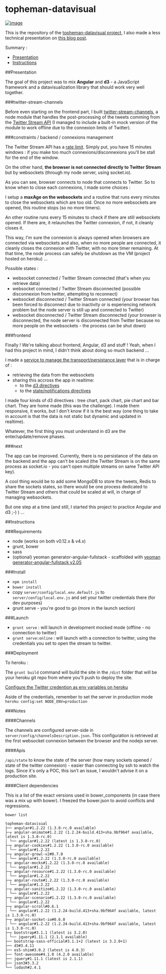 topheman-datavisual
===================

[![image](http://dev.topheman.com/wp-content/uploads/2014/08/angular-topheman-logo-medium.png)](http://topheman-datavisual.herokuapp.com/)

This is the repository of the [topheman-datavisual project](http://topheman-datavisual.herokuapp.com/), I also made a less technical presentation on [this blog post](http://dev.topheman.com/datavisualization-with-angular-and-d3-on-the-twitter-stream-api).

Summary :

* [Presentation](#presentation)
* [Instructions](#instructions)

##Presentation

The goal of this project was to mix **Angular** and **d3** - a JavaScript framework and a datavisualization library that should work very well together.

###twitter-stream-channels

Before even starting on the frontend part, I built [twitter-stream-channels](http://labs.topheman.com/twitter-stream-channels/), a node module that handles the post-processing of the tweets comming from the [Twitter Stream API](http://labs.topheman.com/twitter-stream-channels/) (I managed to include a built-in mock version of the module to work offline due to the connexion limits of Twitter).

###constraints / backend / connexions management

The Twitter Stream API has a [rate limit](https://dev.twitter.com/docs/rate-limiting/1.1). Simply put, you have 15 minutes windows : if you make too much connexions/disconnexions you'll be stall for the end of the window.

On the other hand, **the browser is not connected directly to Twitter Stream** but by websockets (through my node server, using socket.io).

As you can see, browser connects to node that connects to Twitter. So to know when to close each connexions, I made some choices :

I setup a **maxAge on the websockets** and a routine that runs every minutes to close the websockets which are too old. Once no more websockets are opened, this routine stops (so no more timers).

An other routine runs every 15 minutes to check if there are still websockets opened. If there are, it relaunches the Twitter connexion, if not, it cleanly closes it.

This way, I'm sure the connexion is always opened when browsers are connected via websockets and also, when no more people are connected, it cleanly closes the connexion with Twitter, with no more timer remaining. At that time, the node process can safely be shutdown as the VM (project hosted on heroku) ...

Possible states :

* websocket connected / Twitter Stream connected (that's when you retrieve data)
* websocket connected / Twitter Stream disconnected (possible disconnexion from twitter, attempting to reconnect)
* websocket disconnected / Twitter Stream connected (your browser has been forced to disconnect due to inactivity or is experiencing network problem but the node server is still up and connected to Twitter)
* websocket disconnected / Twitter Stream disconnected (your browser is disconnected, the node server is disconnected from Twitter because no more people on the websockets - the process can be shut down)

###frontend

Finally ! We're talking about frontend, Angular, d3 and stuff ! Yeah, when I had this project in mind, I didn't think about doing so much backend ...

I made a [service to manage the transport/persistance layer](https://github.com/topheman/topheman-datavisual/blob/master/client/app/services/persistance/persistance.service.js) that is in charge of :

* retrieving the data from the websockets
* sharing this accross the app in realtime:
	* to the [d3 directives](https://github.com/topheman/topheman-datavisual/tree/master/client/app/directives/d3)
	* to the [state/notifications directives](https://github.com/topheman/topheman-datavisual/blob/master/client/app/directives/stateNotifications/stateNotifications.directive.js)

I made four kinds of d3 directives : tree chart, pack chart, pie chart and bar chart. They are home made (this was the challenge). I made them responsive, it works, but I don't know if it is the best way (one thing to take in account is that the data is not static but dynamic and updated in realtime).

Whatever, the first thing you must understand in d3 are the enter/update/remove phases.

###next

The app can be improved. Currently, there is no persistance of the data on the backend and the app can't be scaled (the Twitter Stream is on the same process as socket.io - you can't open multiple streams on same Twitter API key).

A cool thing would be to add some MongoDB to store the tweets, Redis to share the sockets states, so there would be one process dedicated to Twitter Stream and others that could be scaled at will, in charge of managing websockets.

But one step at a time (and still, I started this project to practice Angular and d3 ;-) ) ...


##Instructions

###Requirements

* node (works on both v0.12.x & v4.x)
* grunt, bower
* sass
* (optional) yeoman generator-angular-fullstack - scaffolded with [yeoman generator-angular-fullstack v2.05](https://github.com/DaftMonk/generator-angular-fullstack/tree/v2.0.5)

###Install

* `npm install`
* `bower install`
* copy `server/config/local.env.default.js` to `server/config/local.env.js` and set your twitter credentials there (for dev purposes)
* grunt serve - you're good to go (more in the launch section)

###Launch

* `grunt serve` : will launch in development mocked mode (offline - no connection to twitter)
* `grunt serve:online` : will launch with a connection to twitter, using the credentials you set to open the stream to twitter.

###Deployment

To heroku :

The `grunt build` command will build the site in the `/dist` folder that will be your heroku git repo from where you'll push to deploy the site.

[Configure the Twitter credention as env variables on heroku](https://devcenter.heroku.com/articles/getting-started-with-nodejs#define-config-vars)

Aside of the credentials, remember to set the server in production mode `heroku config:set NODE_ENV=production`

###Notes

####Channels

The channels are configured server-side in `server/config/channelsDescription.json`. This configuration is retrieved at the first websocket connexion between the browser and the nodejs server.

####Apis

`/api/state` to know the state of the server (how many sockets opened / state of the twitter connexion) - easier than connecting by ssh to watch the logs. Since it's only a POC, this isn't an issue, I wouldn't advise it on a production site.

####Client dependencies

This is a list of the exact versions used in bower_components (in case there was a mix up with bower). I freezed the bower.json to avoid conflicts and regressions.

`bower list`

```
topheman-datavisual
├── angular#1.2.22 (1.3.0-rc.0 available)
├─┬ angular-animate#1.2.22 (1.2.24-build.413+sha.9bf964f available, latest is 1.3.0-rc.0)
│ └── angular#1.2.22 (latest is 1.3.0-rc.0)
├─┬ angular-cookies#1.2.22 (1.3.0-rc.0 available)
│ └── angular#1.2.22
├─┬ angular-growl-v2#0.7.0
│ └── angular#1.2.22 (1.3.0-rc.0 available)
├─┬ angular-mocks#1.2.22 (1.3.0-rc.0 available)
│ └── angular#1.2.22
├─┬ angular-resource#1.2.22 (1.3.0-rc.0 available)
│ └── angular#1.2.22
├─┬ angular-route#1.2.22 (1.3.0-rc.0 available)
│ └── angular#1.2.22
├─┬ angular-sanitize#1.2.22 (1.3.0-rc.0 available)
│ └── angular#1.2.22
├─┬ angular-scenario#1.2.22 (1.3.0-rc.0 available)
│ └── angular#1.2.22
├─┬ angular-scroll#0.6.1
│ └── angular#1.2.22 (1.2.24-build.413+sha.9bf964f available, latest is 1.3.0-rc.0)
├─┬ angular-socket-io#0.6.0
│ └── angular#1.2.22 (1.2.24-build.413+sha.9bf964f available, latest is 1.3.0-rc.0)
├─┬ bootstrap#3.1.1 (latest is 3.2.0)
│ └── jquery#1.11.1 (2.1.1 available)
├── bootstrap-sass-official#3.1.1+2 (latest is 3.2.0+1)
├── d3#3.4.11
├── es5-shim#3.0.2 (latest is 4.0.3)
├── font-awesome#4.1.0 (4.2.0 available)
├── jquery#1.11.1 (latest is 2.1.1)
├── json3#3.3.2
└── lodash#2.4.1
```